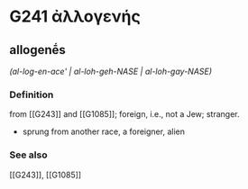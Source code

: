 # G241 ἀλλογενής

## allogenḗs

_(al-log-en-ace' | al-loh-geh-NASE | al-loh-gay-NASE)_

### Definition

from [[G243]] and [[G1085]]; foreign, i.e., not a Jew; stranger.

- sprung from another race, a foreigner, alien

### See also

[[G243]], [[G1085]]

